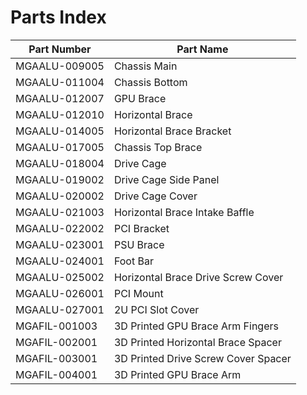 # Parts Index

| Part Number      | Part Name                           |
|------------------|-------------------------------------|
| MGAALU-009005    | Chassis Main                        |
| MGAALU-011004    | Chassis Bottom                      |
| MGAALU-012007    | GPU Brace                           |
| MGAALU-012010    | Horizontal Brace                    |
| MGAALU-014005    | Horizontal Brace Bracket            |
| MGAALU-017005    | Chassis Top Brace                   |
| MGAALU-018004    | Drive Cage                          |
| MGAALU-019002    | Drive Cage Side Panel               |
| MGAALU-020002    | Drive Cage Cover                    |
| MGAALU-021003    | Horizontal Brace Intake Baffle      |
| MGAALU-022002    | PCI Bracket                         |
| MGAALU-023001    | PSU Brace                           |
| MGAALU-024001    | Foot Bar                            |
| MGAALU-025002    | Horizontal Brace Drive Screw Cover  |
| MGAALU-026001    | PCI Mount                           |
| MGAALU-027001    | 2U PCI Slot Cover                   |
| MGAFIL-001003    | 3D Printed GPU Brace Arm Fingers    |
| MGAFIL-002001    | 3D Printed Horizontal Brace Spacer  |
| MGAFIL-003001    | 3D Printed Drive Screw Cover Spacer |
| MGAFIL-004001    | 3D Printed GPU Brace Arm            |
